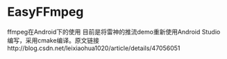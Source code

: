 # EasyFFmpeg
ffmpeg在Android下的使用
目前是将雷神的推流demo重新使用Android Studio编写，采用cmake编译。原文链接http://blog.csdn.net/leixiaohua1020/article/details/47056051

